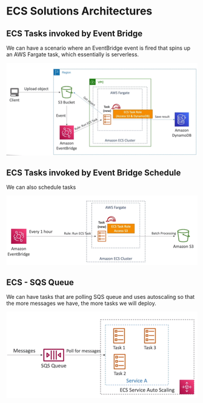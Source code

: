 # ECS Solutions Architectures

## ECS Tasks invoked by Event Bridge

We can have a scenario where an EventBridge event is fired that spins up an AWS Fargate task, which essentially is serverless.

![](img/2022-04-20-10-42-44.png)

## ECS Tasks invoked by Event Bridge Schedule

We can also schedule tasks

![](img/2022-04-20-10-43-23.png)

## ECS - SQS Queue

We can have tasks that are polling SQS queue and uses autoscaling so that the more messages we have, the more tasks we will deploy.

![](img/2022-04-20-10-43-59.png)